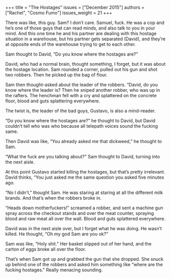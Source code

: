 +++
title = "The Hostages"
issues = ["December 2015"]
authors = ["Rachel", "Cosmo Fumo"]
issues_weight = 21
+++

There was like, this guy. Sam? I don’t care. Samuel, fuck. He was a cop and he’s one of those guys that can read minds, and also talk to you in your mind. And this one time he and his partner are dealing with this hostage situation in a warehouse, but his partner gets separated (David), and they’re at opposite ends of the warehouse trying to get to each other.

Sam thought to David, “Do you know where the hostages are?”

David, who had a normal brain, thought something, I forget, but it was about the hostage location. Sam rounded a corner, pulled out his gun and shot two robbers. Then he picked up the bag of flour.

Sam then thought-asked about the leader of the robbers. “David, do you know where the leader is? Then he sniped another robber, who was up in the rafters. The henchman fell with a cry and splattered on the concrete floor, blood and guts splattering everywhere.

The twist is, the leader of the bad guys, Gustavo, is also a mind-reader.

“Do you know where the hostages are?” he thought to David, but David couldn’t tell who was who because all telepath voices sound the fucking same.

Then David was like, “You already asked me that dickweed,” he thought to Sam.

“What the fuck are you talking about?” Sam thought to David, turning into the next aisle.

At this point Gustavo started killing the hostages, but that’s pretty irrelevant. David thinks, “You just asked me the same question you asked five minutes ago.

“No I didn’t,” thought Sam. He was staring at staring at all the different milk brands. And that’s when the robbers broke in.

“Heads down motherfuckers!” screamed a robber, and sent a machine gun spray across the checkout stands and over the meat counter, spraying blood and raw meat all over the wall. Blood and guts splattered everywhere.

David was in the next aisle over, but I forget what he was doing. He wasn’t killed. He thought, “Oh my god Sam are you ok?”

Sam was like, “Holy shit.” Her basket slipped out of her hand, and the carton of eggs broke all over the floor.

That’s when Sam got up and grabbed the gun that she dropped. She snuck up behind one of the robbers and asked him something like “where are the fucking hostages.” Really menacing sounding.
